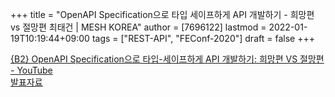 +++
title = "OpenAPI Specification으로 타입 세이프하게 API 개발하기 - 희망편 vs 절망편 최태건 | MESH KOREA"
author = [7696122]
lastmod = 2022-01-19T10:19:44+09:00
tags = ["REST-API", "FEConf-2020"]
draft = false
+++

[{B2} OpenAPI Specification으로 타입-세이프하게 API 개발하기: 희망편 VS 절망편 - YouTube](https://youtu.be/J4JHLESAiFk)  
[발표자료](https://drive.google.com/file/d/1ZrP6yBdGJTDXZuX67TU0aVaSrF%5FAgQe6/view)
